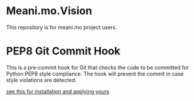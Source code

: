 # Meani.mo.Vision
This repository is for meani.mo project users.

# PEP8 Git Commit Hook
This is a pre-commit hook for Git that checks the code to be committed for Python PEP8 style compliance. The hook will prevent the commit in case style violations are detected.

[see this for installation and applying yours](https://github.com/cbrueffer/pep8-git-hook)
